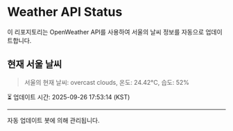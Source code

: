 
# Weather API Status

이 리포지토리는 OpenWeather API를 사용하여 서울의 날씨 정보를 자동으로 업데이트합니다.

## 현재 서울 날씨
> 서울의 현재 날씨: overcast clouds, 온도: 24.42°C, 습도: 52%

⏳ 업데이트 시간: 2025-09-26 17:53:14 (KST)

---
자동 업데이트 봇에 의해 관리됩니다.
